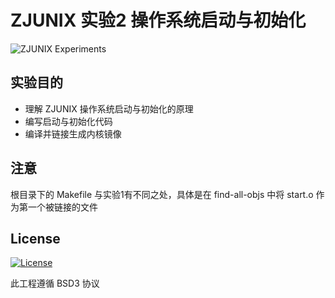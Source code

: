 # ZJUNIX 实验2 操作系统启动与初始化

![ZJUNIX Experiments](https://img.shields.io/badge/ZJUNIX-Experiment2-blue.svg)

## 实验目的

- 理解 ZJUNIX 操作系统启动与初始化的原理
- 编写启动与初始化代码
- 编译并链接生成内核镜像

## 注意

根目录下的 Makefile 与实验1有不同之处，具体是在 find-all-objs 中将 start.o 作为第一个被链接的文件

## License

[![License](https://img.shields.io/badge/License-BSD%203--Clause-blue.svg)](https://opensource.org/licenses/BSD-3-Clause)

此工程遵循 BSD3 协议